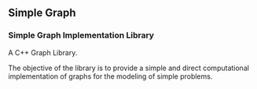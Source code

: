 ## Simple Graph

### Simple Graph Implementation Library

A C++ Graph Library.

The objective of the library is to provide a simple and direct computational implementation of graphs for the modeling of simple problems.
